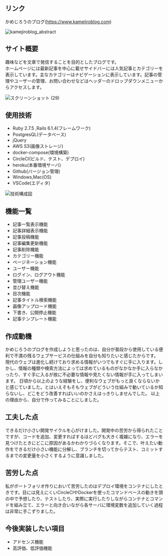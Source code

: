 ## リンク
かめじろうのブログ(https://www.kamejiroblog.com)

![kamejiroblog_abstract](https://user-images.githubusercontent.com/67854405/193039617-72aba6ac-4a1a-453f-8a27-c4a2331ad311.gif)

## サイト概要
趣味などを文章で発信することを目的としたブログです。  
ホームページには最新記事を中心に載せサイドバーには人気記事とカテゴリーを表示しています。主なカテゴリーはナビゲーションに表示しています。記事の管理やユーザーの管理、お問い合わせなどはヘッダーのドロップダウンメニューからアクセスします。<br>

![スクリーンショット (29)](https://user-images.githubusercontent.com/67854405/193272907-a4ca921e-b35a-44d8-a3a7-da8654f5ccae.png)

## 使用技術
- Ruby 2.7.5 ,Rails 6.1.4(フレームワーク)
- PostgresQL(データベース)
- jQuery
- AWS S3(画像ストレージ)
- docker-compose(環境構築)
- CircleCI(ビルド、テスト、デプロイ)
- heroku(本番環境サーバ)
- Github(バージョン管理)
- Windows,Mac(OS)
- VSCode(エディタ)

![技術構成図](https://user-images.githubusercontent.com/67854405/193451994-67df90cb-c471-4268-8876-1c076a15bc40.png)

## 機能一覧

- 記事一覧表示機能
- 記事詳細表示機能
- 記事投稿機能
- 記事編集更新機能
- 記事削除機能
- カテゴリー機能
- ページネーション機能
- ユーザー機能
- ログイン、ログアウト機能
- 管理ユーザー機能
- 並び替え機能
- 目次機能
- 記事タイトル検索機能
- 画像アップロード機能
- 下書き、公開停止機能
- 記事テンプレート機能

## 作成動機
かめじろうのブログを作成しようと思ったのは、自分が普段から使用している便利で不満の残るウェブサービスの仕組みを自分も知りたいと感じたからです。
現代のウェブは進化し続けており求める情報がいつでもすぐに手に入ります。しかし、情報の種類や検索方法によっては求めているものがなかなか手に入らなかったり、すぐ手に入るが故に不必要な情報や見たくない情報が手に入ってしまいます。
日頃から以上のような経験をし、便利なウェブがもっと良くならないかと感じていました。とはいえそもそもウェブがどういう仕組みで動いているか知らないし、どこをどう改善すればいいのかさえはっきりしませんでした。
以上の理由から、自分で作ってみることにしました。

## 工夫した点
できるだけ小さい開発サイクルを心がけました。開発中の苦労から得られたことですが、コードを追加、変更すればするほどバグも大きく複雑になり、エラーを見つけたときにどこに原因があるかわかりづらくなります。そこで、叶えたい動作をできるだけ小さい機能に分解し、ブランチを切ってからテスト、コミットするまでの変更量を小さくするように意識しました。

## 苦労した点
私がポートフォリオ作りにおいて苦労したのはデプロイ環境をコンテナにしたときです。目には見えにくいCircleCIやDockerを使ったコマンドベースの動きを頭の中で予想したり、テストしたり、実際に実行したりしながらコンテナとコマンドを組み立て、エラーと向き合いながら各サーバに環境変数を追加していく過程は非常に手こずりました。

## 今後実装したい項目
- アドセンス機能
- 高評価、低評価機能
